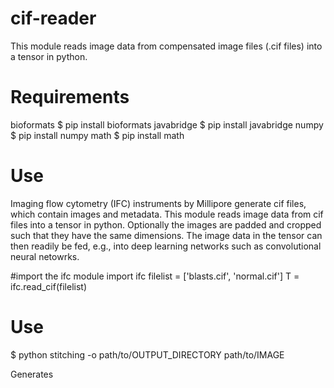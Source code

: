 # cif-reader
This module reads image data from compensated image files (.cif files) into a tensor in python.

Requirements
============
bioformats
   $ pip install bioformats
javabridge
   $ pip install javabridge
numpy
   $ pip install numpy
math
   $ pip install math


Use
============
Imaging flow cytometry (IFC) instruments by Millipore generate cif files, which contain images and metadata. This module reads image data from cif files into a tensor in python. Optionally the images are padded and cropped such that they have the same dimensions. The image data in the tensor can then readily be fed, e.g., into deep learning networks such as convolutional neural netowrks.

#import the ifc module
import ifc
filelist = ['blasts.cif', 'normal.cif']
T = ifc.read_cif(filelist)

Use
===

  $ python stitching -o path/to/OUTPUT_DIRECTORY path/to/IMAGE

Generates
